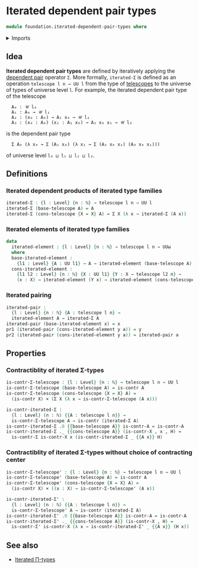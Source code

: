# Iterated dependent pair types

```agda
module foundation.iterated-dependent-pair-types where
```

<details><summary>Imports</summary>

```agda
open import elementary-number-theory.natural-numbers

open import foundation.dependent-pair-types
open import foundation.telescopes
open import foundation.universe-levels

open import foundation-core.cartesian-product-types
open import foundation-core.contractible-types
```

</details>

## Idea

**Iterated dependent pair types** are defined by iteratively applying the
[dependent pair](foundation.dependent-pair-types.md) operator `Σ`. More
formally, `iterated-Σ` is defined as an operation `telescope l n → UU l` from
the type of [telescopes](foundation.telescopes.md) to the universe of types of
universe level `l`. For example, the iterated dependent pair type of the
telescope

```text
  A₀ : 𝒰 l₀
  A₁ : A₀ → 𝒰 l₁
  A₂ : (x₀ : A₀) → A₁ x₀ → 𝒰 l₂
  A₃ : (x₀ : A₀) (x₁ : A₁ x₀) → A₂ x₀ x₁ → 𝒰 l₃
```

is the dependent pair type

```text
  Σ A₀ (λ x₀ → Σ (A₁ x₀) (λ x₁ → Σ (A₂ x₀ x₁) (A₃ x₀ x₁)))
```

of universe level `l₀ ⊔ l₁ ⊔ l₂ ⊔ l₃`.

## Definitions

### Iterated dependent products of iterated type families

```agda
iterated-Σ : {l : Level} {n : ℕ} → telescope l n → UU l
iterated-Σ (base-telescope A) = A
iterated-Σ (cons-telescope {X = X} A) = Σ X (λ x → iterated-Σ (A x))
```

### Iterated elements of iterated type families

```agda
data
  iterated-element : {l : Level} {n : ℕ} → telescope l n → UUω
  where
  base-iterated-element :
    {l1 : Level} {A : UU l1} → A → iterated-element (base-telescope A)
  cons-iterated-element :
    {l1 l2 : Level} {n : ℕ} {X : UU l1} {Y : X → telescope l2 n} →
    (x : X) → iterated-element (Y x) → iterated-element (cons-telescope Y)
```

### Iterated pairing

```agda
iterated-pair :
  {l : Level} {n : ℕ} {A : telescope l n} →
  iterated-element A → iterated-Σ A
iterated-pair (base-iterated-element x) = x
pr1 (iterated-pair (cons-iterated-element y a)) = y
pr2 (iterated-pair (cons-iterated-element y a)) = iterated-pair a
```

## Properties

### Contractiblity of iterated Σ-types

```agda
is-contr-Σ-telescope : {l : Level} {n : ℕ} → telescope l n → UU l
is-contr-Σ-telescope (base-telescope A) = is-contr A
is-contr-Σ-telescope (cons-telescope {X = X} A) =
  (is-contr X) × (Σ X (λ x → is-contr-Σ-telescope (A x)))

is-contr-iterated-Σ :
  {l : Level} (n : ℕ) {{A : telescope l n}} →
  is-contr-Σ-telescope A → is-contr (iterated-Σ A)
is-contr-iterated-Σ .0 {{base-telescope A}} is-contr-A = is-contr-A
is-contr-iterated-Σ ._ {{cons-telescope A}} (is-contr-X , x , H) =
  is-contr-Σ is-contr-X x (is-contr-iterated-Σ _ {{A x}} H)
```

### Contractiblity of iterated Σ-types without choice of contracting center

```agda
is-contr-Σ-telescope' : {l : Level} {n : ℕ} → telescope l n → UU l
is-contr-Σ-telescope' (base-telescope A) = is-contr A
is-contr-Σ-telescope' (cons-telescope {X = X} A) =
  (is-contr X) × ((x : X) → is-contr-Σ-telescope' (A x))

is-contr-iterated-Σ' :
  {l : Level} (n : ℕ) {{A : telescope l n}} →
  is-contr-Σ-telescope' A → is-contr (iterated-Σ A)
is-contr-iterated-Σ' .0 {{base-telescope A}} is-contr-A = is-contr-A
is-contr-iterated-Σ' ._ {{cons-telescope A}} (is-contr-X , H) =
  is-contr-Σ' is-contr-X (λ x → is-contr-iterated-Σ' _ {{A x}} (H x))
```

## See also

- [Iterated Π-types](foundation.iterated-dependent-product-types.md)
